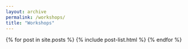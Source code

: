 ```yaml
---
layout: archive
permalink: /workshops/
title: "Workshops"
---
```


<div class="tiles">
{% for post in site.posts %}
	{% include post-list.html %}
{% endfor %}
</div><!-- /.tiles -->
